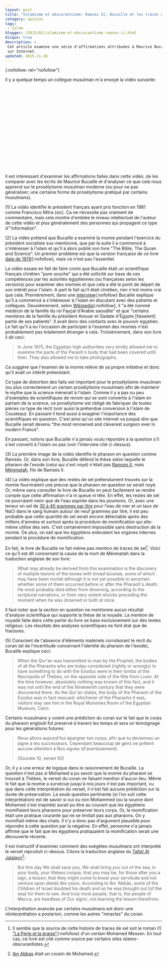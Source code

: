 ```yaml
---
layout: post
title: "Islamisme et obscurantisme: Ramses II, Bucaille et les traces de sel"
category: opinion
tags:
 - Islam
blogger: /2013/02/islamisme-et-obscurantisme-ramses-ii.html
disqus: true
description: >
 Cet article examine une série d'affirmations attribuées à Maurice Bucaille et relatées dans une vidéo qui circule
 sur Internet.
updated: 2015-11-26
---
```


{:nofollow: rel="nofollow"}

Il y a quelque temps un collègue musulman m'a envoyé la vidéo suivante:

<div class="separator" style="clear: both; text-align: center;">
<object class="BLOGGER-youtube-video" classid="clsid:D27CDB6E-AE6D-11cf-96B8-444553540000" codebase="http://download.macromedia.com/pub/shockwave/cabs/flash/swflash.cab#version=6,0,40,0" data-thumbnail-src="http://1.gvt0.com/vi/1zs6z6E_Oik/0.jpg" height="266" width="320"><param name="movie" value="http://www.youtube.com/v/1zs6z6E_Oik&fs=1&source=uds" /><param name="bgcolor" value="#FFFFFF" /><param name="allowFullScreen" value="true" /><embed width="320" height="266"  src="http://www.youtube.com/v/1zs6z6E_Oik&fs=1&source=uds" type="application/x-shockwave-flash" allowfullscreen="true"></embed></object></div>

Il est intéressant d'examiner les affirmations faites dans cette vidéo, de les comparer avec les écrits de Maurice
Bucaille et d'analyser ce que cela nous apprend sur le prosélytisme musulman moderne (ou pour ne pas généraliser, une
certaine forme de prosélytisme pratiqué par certains musulmans).

(1) La vidéo identifie le président français ayant pris fonction en 1981 comme Francisco Mitra (sic). Ca ne nécessite
pas vraiment de commentaire, mais cela montre d'emblée le niveau intellectuel de l'auteur de cette vidéo et plus
généralement des personnes qui propagent ce type d'"information".

(2) La vidéo prétend que Bucaille a examiné la momie pendant l'exercice du président socialiste sus-mentionné, que par
la suite il a commencé à s'intéresser à l'islam et qu'il a alors publié son livre "The Bible, The Quran and Science".
Un premier problème est que la version française de ce livre [date de 1976](http://lccn.loc.gov/76488005){:nofollow}, mais ce n'est
pas l'essentiel.

La vidéo essaie en fait de faire croire que Bucaille était un scientifique français chrétien "pure souche" qui a été
sollicité sur base de ces compétences par les autorités égyptiennes (ou françaises selon les versions) pour examiner des
momies et que cela a été le point de départ de son intérêt pour l'islam. A part le fait qu'il était chrétien, rien n'est
moins vrai que cela. Premièrement, dans une [interview](http://www.islamicbulletin.org/newsletters/issue_6/embraced.aspx){:nofollow}
Bucaille explique qu'il a commencé à s'intéresser à l'islam en discutant avec des patients et collègues. Deuxièmement,
selon [Wikipedia](http://fr.wikipedia.org/wiki/Maurice_Bucaille){:nofollow}, il "a été nommé médecin de la famille du roi Fayçal
d'Arabie saoudite" et que "certains membres de la famille du président Anouar el-Sadate d'Égypte [faisaient] partie de
ses patients". Il avait donc des contacts avec le pouvoir égyptien. Le fait qu'il a eu l'occasion de participer à
l'examen des momies n'est probablement pas totalement étranger à cela. Troisièmement, dans son livre il dit ceci:

>   In June 1975, the Egyptian high authorities very kindly allowed me to examine the parts of the Paraoh's body that
>   had been covered until then. They also allowed me to take photographs.

Ca suggère que l'examen de la momie relève de sa propre initiative et donc qu'il avait un intérêt préexistant.

Ce type de distortion des faits est important pour le prosélytisme musulman (ou plus correctement un certain
prosélytisme musulman) afin de maintenir le mythe que la science mènerait à l'islam. Comme il y a pas ou peu d'exemples
de scientifiques de renom qui se sont convertis à l'islam en partant de la science, ce prosélytisme est obligé de
fabriquer de toutes pièces ce type de récit (voir aussi la prétendue conversion à l'islam de Cousteau). En passant il
tend aussi à exagérer l'importance des scientifiques en question. C'est ainsi qu'un site internet va jusquà dire que
Bucaille serait devenu "the most renowned and cleverest surgeon ever in modern France".

En passant, notons que Bucaille n'a jamais voulu répondre à la question s'il s'est converti à l'islam ou pas (voir
l'interview cité ci-dessus).

(3) La première image de la vidéo identifie le pharaon en question comme Ramsès. Or, dans son livre, Bucaille défend la
thèse selon laquelle le pharaon de l'exode (celui qui s'est noyé) n'était pas
[Ramsès II](http://fr.wikipedia.org/wiki/Rams%C3%A8s_II), mais [Mérenptah](http://fr.wikipedia.org/wiki/M%C3%A9renptah),
fils de Ramsès II.

(4) La vidéo explique que des restes de sel prétendument trouvés sur la momie fourniraient une preuve que la pharaon en
question se serait noyé. Or, même sans consulter le livre de Bucaille on peut facilement se rendre compte que cette
affirmation n'a ni queue ni tête. En effet, les restes de sel ne pourraient venir que de l'eau aspirée dans les poumons.
Or, avec une teneur en sel de [30 à 40 grammes par litre](http://fr.wikipedia.org/wiki/Eau_de_mer) pour l'eau de mer et
un taux de NaCl dans le sang humain autour de neuf grammes par litre, il est peu probable que cette quantité de sel
serait encore détectable après des milliers d'années et surtout après la procédure de momification qui elle-même utilise
des sels. C'est certainement impossible sans destruction de la momie. De plus, on sait que les égyptiens enlevaient les
organes internes pendant la procédure de momification.

En fait, le livre de Bucaille ne fait même pas mention de traces de sel[^2]. Voici ce qu'il est dit concernant la cause de
la mort de Mérenptah dans la traduction anglaise de son livre:

[^2]: Il semble que la source de cette histoire de traces de sel soit le roman (!)
      ["La Perle et la braise"](http://www.publibook.com/librairie/livre.php?isbn=9782748360523){:nofollow} d'un certain
      Mohamed Messen. En tout cas, ce livre est cité comme source par certains sites islamo-obscurantistes.

>   What may already be derived from this examination is the discovery of multiple lesions of the bones with broad
>   lacunae, some of which may have been mortal although it is not yet possible to ascertain whether some of them
>   occurred before or after the Pharaoh's death. He most probably died either from drowning, according to the
>   scriptural narrations, or from very violent shocks preceding the moment when he was drowned or both at once.

Il faut noter que la section en question ne mentionne aucun résultat d'analyse scientifique qui supporte la thèse de la
noyade. La mention de noyade faite dans cette partie du livre se base exclusivement sur des textes religieux. Les
résultats des analyses scientifiques ne font état que de fractures.

(5) Conscient de l'absence d'éléments matériels corroborant le récit du coran (et de l'incertitude concernant l'identité
du pharaon de l'exode), Bucaille explique ceci:

>   When the Qur'an was transmitted to man by the Prophet, the bodies of all the Pharaohs who are today considered
>   (rightly or wrongly) to have something to do with the Exodus were in their tombs of the Necropolis of Thebes, on the
>   opposite side of the Nile from Luxor. At the time however, absolutely nothing was known of this fact, and it was not
>   until the end of the Nineteenth century that they were discovered there. As the Qur'an states, the body of the
>   Pharaoh of the Exodus was in fact rescued: whichever of the Pharaohs it was, visitors may see him in the Royal
>   Mummies Room of the Egyptian Museum, Cairo.

Certains musulmans y voient une prédiction du coran sur le fait que le corps du pharaon englouti fut preservé à travers
les temps et sera un temoignage pour les générations futures:

>   Nous allons aujourd'hui épargner ton corps, afin que tu deviennes un signe à tes successeurs. Cependant beaucoup de
>   gens ne prêtent aucune attention à Nos signes (d'avertissement).
>   
>   (Sourate 10, verset 92)

Or, il y a une erreur de logique dans le raisonnement de Bucaille. La question n'est pas si Mohamed a pu savoir que la
momie du pharaon se trouvait à Thèbes, le verset du coran ne faisant mention d'aucun lieu. Même le fait que la momie a
survécue jusqu'à nos jours n'est pas important, vu que dans cette interprétation du verset, il n'est fait aucune
prédiction sur la durée de préservation. La seule question pertinente (si l'on suit cette interprétation) est de savoir
si oui ou non Mohammed (ou la source dont Mohamed s'est inspirée) aurait pu être au courant que les égyptiens
momifiaient leurs pharaons pour préserver leurs corps. Or, la momification était une pratique courante qui ne se
limitait pas aux pharaons. On y momifiait même des chats. Il n'y a donc pas d'argument plausible pour répondre à cette
question par la négative. En effet, personne n'a jamais affirmé que le fait que les égyptiens pratiquaient la
momification serait une découverte récente.

Il est instructif d'examiner comment des exégètes musulmans ont interprété le verset reproduit ci-dessus. Citons la
traduction anglaise du [Tafsîr Al Jalalayn](http://fr.wikipedia.org/wiki/Tafs%C3%AEr_Al_Jalalayn)[^1]:

[^1]: [Ibn Abbas](http://fr.wikipedia.org/wiki/Ibn_abbas) était un cousin de Mohamed.

>   But this day We shall save you, We shall bring you out of the sea, in your body, your lifeless corpse, that you may
>   be, for those after you a sign, a lesson, that they might come to know your servitude and not venture upon deeds
>   like yours. According to Ibn 'Abbās, some of the Children of Israel doubted his death and so he was brought out
>   [of the sea] for them to see. And truly most people, that is, the people of Mecca, are heedless of Our signs', not
>   learning the lesson therefrom.

L'interprétation avancée par certains musulmans est donc une réinterprétation a posteriori, comme les autres "miracles"
du coran.
